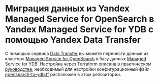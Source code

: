 # Миграция данных из Yandex Managed Service for OpenSearch в Yandex Managed Service for YDB с помощью Yandex Data Transfer

С помощью сервиса [Data Transfer](https://yandex.cloud/ru/docs/data-transfer) вы можете перенести данные из кластера [Managed Service for OpenSearch](https://yandex.cloud/ru/docs/managed-opensearch) в базу данных [Managed Service for YDB](https://yandex.cloud/ru/docs/ydb). Настройка через Terraform описана в [практическом руководстве](https://yandex.cloud/ru/docs/data-transfer/tutorials/opensearch-to-ydb), необходимый для настройки конфигурационный файл [opensearch-to-ydb.tf](opensearch-to-ydb.tf) расположен в этом репозитории.
